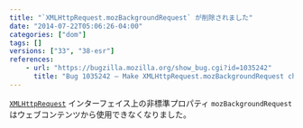 ```yaml
---
title: "`XMLHttpRequest.mozBackgroundRequest` が削除されました"
date: "2014-07-22T05:06:26-04:00"
categories: ["dom"]
tags: []
versions: ["33", "38-esr"]
references:
    - url: "https://bugzilla.mozilla.org/show_bug.cgi?id=1035242"
      title: "Bug 1035242 – Make XMLHttpRequest.mozBackgroundRequest chrome-only"
---
```

[`XMLHttpRequest`](https://developer.mozilla.org/docs/Web/API/XMLHttpRequest) インターフェイス上の非標準プロパティ `mozBackgroundRequest` はウェブコンテンツから使用できなくなりました。

